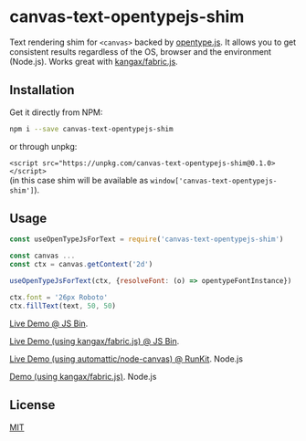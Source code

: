 # canvas-text-opentypejs-shim

Text rendering shim for `<canvas>` backed by [opentype.js](https://github.com/nodebox/opentype.js). It allows you to get consistent results regardless of the OS, browser and the environment (Node.js). Works great with [kangax/fabric.js](https://github.com/kangax/fabric.js).

## Installation

Get it directly from NPM:

```sh
npm i --save canvas-text-opentypejs-shim
```

or through unpkg:

`<script src="https://unpkg.com/canvas-text-opentypejs-shim@0.1.0></script>`  
(in this case shim will be available as `window['canvas-text-opentypejs-shim']`).


## Usage

```javascript
const useOpenTypeJsForText = require('canvas-text-opentypejs-shim')

const canvas ...
const ctx = canvas.getContext('2d')

useOpenTypeJsForText(ctx, {resolveFont: (o) => opentypeFontInstance})

ctx.font = '26px Roboto'
ctx.fillText(text, 50, 50)
```

[Live Demo @ JS Bin](http://jsbin.com/gist/caa8be675e6dafee47c76a004202258d?html,output).  

[Live Demo (using kangax/fabric.js) @ JS Bin](http://jsbin.com/gist/82369ed3ec7ab0edfb8006da69b3b93a?html,output).

[Live Demo (using automattic/node-canvas) @ RunKit](http://runkit.com/shyiko/canvas-text-opentypejs-shim). Node.js

[Demo (using kangax/fabric.js)](demo/demo-runkit-fabric.js). Node.js

## License

[MIT](https://opensource.org/licenses/mit-license.php)
